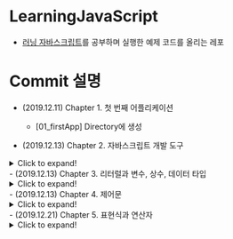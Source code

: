 # LearningJavaScript
- [러닝 자바스크립트](http://www.yes24.com/Product/Goods/42806896?Acode=101)를 공부하며 실행한 예제 코드를 올리는 레포

# Commit 설명
- (2019.12.11) Chapter 1. 첫 번째 어플리케이션
    - [01_firstApp] Directory에 생성

- (2019.12.13) Chapter 2. 자바스크립트 개발 도구
<details>
    <summary>Click to expand!</summary>
    - 프로젝트 구조  <br />
        
    .git        # git

    es6         # 노드 소스
    dist

    public/     # 브라우저 소스
        es6/
        dist/
1) Git 연결 및 Commit
2) 빌드 도구(gulp) 설치  
    `gulp`: 개발 과정에서 도움이 되는 개발 의존성 도구
3) 트랜스컨파일러(babel) 설치  
    `babel`: `ES5 --> ES6`, ES6와 리액트, ES7 등을 지원하는 범용 트랜스컴파일러
3) babel과 gulp 함께 사용하도록 설정  
    `gulpfile.js`에 파이프로 연결
4) ESLint 설치  
    `ESLint`: 코드를 검토해 자주 일어나는 실수를 알려주는 프로그램. 
</details>
- (2019.12.13) Chapter 3. 리터럴과 변수, 상수, 데이터 타입
<details>
    <summary>Click to expand!</summary>
- 자바스크립트의 값: 원시 값 또는 객체  <br />

    // 원시 값과 객체의 차이

    let a = 3;
    let b = 3;
    console.log(a == b);
    //결과: true

    let obj1 = {a:1, b:2}
    let obj2 = {a:1, b:2}
    console.log(obj1 == obj2);
    //결과: false

    const a = 1;
    a = 5;
    //결과: 에러

    const obj = {a:1}
    obj.a = 5
    console.log(obj.a);
    //결과: 5
    
> 새로 안 내용 정리. 규칙은 따로 적지 않음.
- 변수(variable)  
        
        이름이 붙은 값. 
        언제든 바뀔 수 있음. 
        변수 선언 시 초기값 할당 안해도 됨.

- 상수(constant)  
        
        
        한 번 할당한 값을 바꿀 수 없음
        상수 이름에는 대문자와 언더바만 사용.
        
- **변수 vs 상수**  
        
        
        상수 win.
        고정된 값이 이해하기 쉬움.
        사용자가 여러명이라면 변수 하나를 재사용하기보다 변수 이름을 따로 생성하는 것이 좋음.
        
- 리터럴(literal)  
        
        
        값을 프로그램 안에서 직접 지정한다는 의미, 값을 만드는 방법.
        자바스크립트는 따옴표를 통해 리터럴과 식별자를 구분함.
        
- 이스케이프  
        
        
        // 에러 안남
        const test1 = "Don't do that";
        const test2 = 'I am "Iron" man.';
        const test2 = 'I am \"Iron\" man.';
        const test3 = "I am \"Iron\" man.";
        // 에러 발생
        const test3 = "I am "Iron" man.";
        
- 문자열 템플릿  
        
        
        // `(백틱) 이용한 문자열 채우기
        // ES6 기능 중 하나
        let temp = 100;
        const msg = `tmep is ${temp}`;  
        
- 숫자와 문자열  
        
        
        3 + '30'    // 결과: 문자열 '330'
        3 * '30'    // 결과: 숫자 90
        
- 심볼(Symbol)  
        
        유일한 토큰을 나타내기 위해 ES6에서 도입한 새 데이터 타입
        객체와 유사점 있음.
        Symbol() 생성자로 만듦.
        
- 객체(Object)  
        
        
        여러 값이나 복잡한 값을 나타낼 수 있고, 변할 수도 있음.
        객체의 콘텐츠: 프로퍼티(키, 값으로 구성) or 멤버
        함수에 담을 수 있음.
        
- Number, String, Boolean 객체  
        
        
        목적
        1) 특별한 값을 저장
        2) 함수 형태로 기능 제공

        원시 문자열 타입이 자바스크립트에서 일시적인 String 객체를 만들고, 함수를 호출하는 즉시 임시 객체를 파괴함.
        
- 자바스크립트 내장 객체 타입  
        
        Array       항상 순서가 있음
                    배열 크기 고정되지 않음
                    요소의 데이터 타입을 가리지 않음
        Date        new Date()
        RegExp      정규표현식(Reqular expression)
                    ex) 전화번호, 이메일 정규식
        Map         객체와 비슷하지만 특정 상황에서 객체보다 유리함
        Set         배열과 비슷하지만 중복 허용 안됨.
        
</details>
- (2019.12.13) Chapter 4. 제어문
<details>
    <summary>Click to expand!</summary>
- for 루프의 다른 패턴  
        
        //초기화, 표현식에 여러 문 결합 가능
        //출력: 1 2 3 5 8 13 21
        for(let temp, i = 0, j = 1; j < 30; temp = i, i = j, j = i + temp)      
            console.log(j);
        
- for...in 루프  
        
        // player.hasOwnProperty 메소드를 생략하면 에러 발생 많음.

        const player = { name: 'Thomas', rank: 'Midshipman', age: 25 };
        for(let prop in player){
            if(!player.hasOwnProperty(prop)) continue;
            console.log(prop + ': ' + player[prop]);
        }
        /* 출력
        * name: Thomas
        * rank: Midshipman
        * age: 25
        */
        
- for...of 루프  
        
        // ES6에서 새로 생긴 반복문
        // 컬렉션의 요소에 루프를 실행하는 다른 방법
        // 각 요소의 인덱스를 알 필요는 없을 때 알맞음

        const hand = [1,2,3];
        for(let face of hand)
            console.log(`You roll...${face}!`);
        
- 유용한 제어문 패턴  
    1) continue문을 사용하여 조건 중첩 줄이기
    2) break, return문을 써서 불필요한 연산 줄이기
    3) 루프를 완료한 뒤 인덱스 값 사용하기
    4) 배열을 수정할 때 감소하는 인덱스 사용하기
</details>
- (2019.12.21) Chapter 5. 표현식과 연산자
<details>
    <summary>Click to expand!</summary> 
- 표현식: 값이 되는 것. 대부분 연산자 표현식  <br />
- 표현식의 결과를 변수, 상수, 프로퍼티에 할당 가능. <br /> 
- 연산자 우선순위: 자바스크립트가 평가식을 표현하는 순서  <br />
- 연산자: 값을 만드는 행동  <br />
- 단항 부정과 단항 플러스  
    <br />
    
    const a = 5;
    const x = 3 - -a; // x = 8;

    const b = "5";
    const y = 3 + +5; //y = 8;  
    
    
- 자바스크립트에서는 `10 % 3.6`도 계산 가능함
- NaN(특별한 숫자형 값): 무엇과도 같지 않음  
    
    
    ```
    Nan === Nan // false
    Nan == Nan  // false
    ```
    
- 산술 연산자  
    ```
    let x = 2;
    const r1 = x++ + x++;   // 2 + 3 = 5
    const r2 = ++x + ++x;   // 5 + 6 = 11
    const r3 = x++ + ++x;   // 6 + 8 = 14
    const r4 = ++x + x++;   // 9 + 9 = 18   x = 10
    let y = 10;
    const r5 = y-- + y--;   // 10 + 9 = 19
    const r6 = --y + --y;   // 7 + 6 = 13
    const r7 = y-- + --y;   // 6 + 4 = 10
    const r8 = --y + y--;   // 3 + 3 = 6    y = 2
    ```
- `==`을 쓰지 않는 이유
    - `null, undefined, 빈 문자열, 숫자 0`이 있을 때 (불필요한) 문제가 생김
    - `===`를 사용할 때 원하는 결과가 나오지 않으면 데이터 타입을 변환해서 사용하는 것 권장
- `Number.EPSILON`: 대략 2.2204460492503130808472633361816E-16 또는 2^-52의 값을 가짐. 정수가 아닌 숫자를 느슨하게 비교하고 싶을 때 사용
- `Number.MAX_SAFE_INTEGER`: 9007199254740991(약 9,000조)
- `Number.MIN_SAFE_INTEGER`: -9007199254740991(약 -9,000조)

논리 연산자   
- 거짓 같은 값
    - undefined
    - null
    - false
    - 0
    - NaN
    - ''(빈 문자열)
- 참 같은 값  
    - object.valueOf() 메소드로 반환되는 객체(빈 객체나 false라도 참 같은 값임)
    - Array(빈 배열이라도 참 같은 값임)
    - 공백 문자열(" ")
    - 문자열 false

단축 평가  
(피연산자는 x, y 순서로 있음) 
- &&일 때, x가 거짓 같은 값이면 x
- &&일 때, x가 참 같은 값이면 y
- ||일 때, x가 거짓 같은 값이면 y
- ||일 때, x가 참 같은 값이면 x

조건 연산자
- 자바스크립트의 유일한 3항 연산자  
`const result = false ? "true" : "false";`  

쉼표 연산자
- 표현식을 결합하여 두 표현식을 평가한 후, 두 번째 표현식의 결과를 반환하는 연산자
- 표현식을 하나 이상 실행해야 하지만 값으로 필요한 것은 마지막 표현식의 결과뿐일 때 유용함
- `z = (x++, y++);`  

    
</details>
